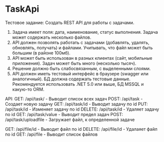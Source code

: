 # TaskApi
Тестовое задание:
Создать REST API для работы с задачами.
1. Задача имеет поля: дата, наименование, статус выполнения. Задача может содержать несколько файлов.
2. API должен позволять работать с задачами (добавлять, удалять, обновлять, получать) и файлами. Учитывать, что файл может быть большим (в районе 100мб).
3. API может быть использован в разных клиентах (сайт, мобильные приложения). Задач может быть много (несколько тысяч).
4. Решение должно быть слабосвязанным, с выделенными слоями.
5. API должен иметь тестовый интерфейс в браузере (swagger или аналогичный). БД должна содержать тестовые данные.  Рекомендуется использовать .NET 5.0 или выше, БД MSSQL и какую-то ORM.

API:
GET: /api/task/ - Выводит список всех задач
POST: /api/task - Создает новую задачу
GET: /api/task/id - Выводит задачу по id
PUT: /api/task/id - Изменяет задачу по id
DELETE: /api/task/id - Удаляет задачу по id
GET: /api/task/value - Выводит предел задач
POST: /api/task/uploadfile - Загружает файл, к определенной задаче

GET: /api/file/id - Выводит файл по id
DELETE: /api/file/id - Удалаяет файл по id
GET: /api/file - Выводит список файлов
